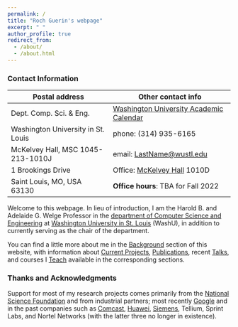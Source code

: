 ```yaml
---
permalink: /
title: "Roch Guerin's webpage"
excerpt: " "
author_profile: true
redirect_from: 
  - /about/
  - /about.html
--- 
```


### Contact Information

| Postal address | Other contact info |
|--------|-------|
| Dept. Comp. Sci. & Eng. | [Washington University Academic Calendar](https://engineering.wustl.edu/current-students/student-services/Pages/Academic-Calendar.aspx) |
| Washington University in St. Louis | phone: (314) 935-6165 |   
| McKelvey Hall, MSC 1045-213-1010J | email: LastName@wustl.edu |
| 1 Brookings Drive | Office: [McKelvey Hall](https://engineering.wustl.edu/about/facilities/tour-our-buildings.html#McKelveyTour) 1010D |
| Saint Louis, MO, USA 63130 | **Office hours**: TBA for Fall 2022 <!--Tue./Thur. 8:00-8:45am & 3:00-3:45pm (contact me for a zoom meeting)--> |    

Welcome to this webpage.  In lieu of introduction, I am the Harold B. and Adelaide G. Welge Professor in the [department of Computer Science and Engineering](http://cse.wustl.edu/) at [Washington University in St. Louis](http://www.wustl.edu/) (WashU),
in addition to currently serving as the chair of the department.

You can find a little more about me in the [Background](/background) section of this website, with information about [Current Projects](/portfolio), [Publications](/publications), 
recent [Talks](/talks), and courses I [Teach](/teaching) available in the corresponding sections. 

### Thanks and Acknowledgments

Support for most of my research projects comes primarily from the [National Science Foundation](http://www.nsf.gov/) and from industrial partners;
most recently [Google](https://ai.google/research/outreach/faculty-research-awards/recipients/) and in the past companies such as 
[Comcast](http://www.comcast.com/), [Huawei](http://www.huawei.com/en/), [Siemens](http://www.siemens.com/), Tellium, Sprint Labs, and Nortel Networks (with the latter three no longer in existence).